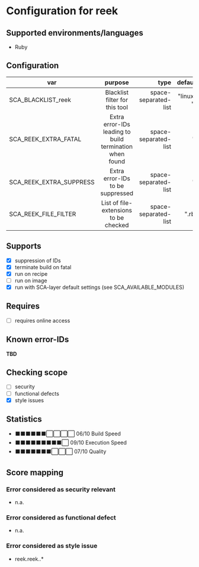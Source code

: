 # Configuration for reek

## Supported environments/languages

* Ruby

## Configuration

| var | purpose | type | default |
| ------------- |:-------------:| -----:| -----:
| SCA_BLACKLIST_reek | Blacklist filter for this tool | space-separated-list | "linux-*"
| SCA_REEK_EXTRA_FATAL | Extra error-IDs leading to build termination when found | space-separated-list | ""
| SCA_REEK_EXTRA_SUPPRESS | Extra error-IDs to be suppressed | space-separated-list | ""
| SCA_REEK_FILE_FILTER | List of file-extensions to be checked | space-separated-list | ".rb"

## Supports

* [x] suppression of IDs
* [x] terminate build on fatal
* [x] run on recipe
* [ ] run on image
* [x] run with SCA-layer default settings (see SCA_AVAILABLE_MODULES)

## Requires

* [ ] requires online access

## Known error-IDs

__TBD__

## Checking scope

* [ ] security
* [ ] functional defects
* [x] style issues

## Statistics

* ⬛⬛⬛⬛⬛⬛⬜⬜⬜⬜ 06/10 Build Speed
* ⬛⬛⬛⬛⬛⬛⬛⬛⬛⬜ 09/10 Execution Speed
* ⬛⬛⬛⬛⬛⬛⬛⬜⬜⬜ 07/10 Quality

## Score mapping

### Error considered as security relevant

* n.a.

### Error considered as functional defect

* n.a.

### Error considered as style issue

* reek.reek..*
